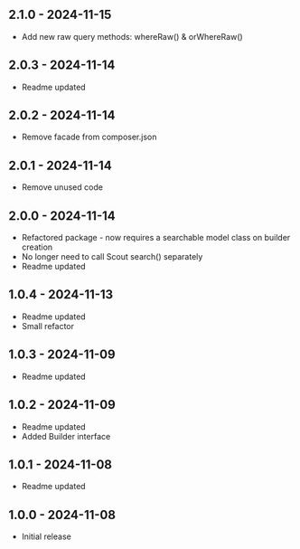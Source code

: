 ## 2.1.0 - 2024-11-15

-   Add new raw query methods: whereRaw() & orWhereRaw()

## 2.0.3 - 2024-11-14

-   Readme updated

## 2.0.2 - 2024-11-14

-   Remove facade from composer.json

## 2.0.1 - 2024-11-14

-   Remove unused code

## 2.0.0 - 2024-11-14

-   Refactored package - now requires a searchable model class on builder creation
-   No longer need to call Scout search() separately
-   Readme updated

## 1.0.4 - 2024-11-13

-   Readme updated
-   Small refactor

## 1.0.3 - 2024-11-09

-   Readme updated

## 1.0.2 - 2024-11-09

-   Readme updated
-   Added Builder interface

## 1.0.1 - 2024-11-08

-   Readme updated

## 1.0.0 - 2024-11-08

-   Initial release
